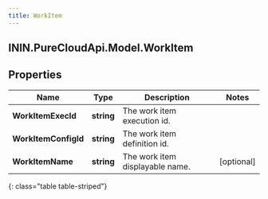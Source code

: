 ```yaml
---
title: WorkItem
---
```

## ININ.PureCloudApi.Model.WorkItem

## Properties

|Name | Type | Description | Notes|
|------------ | ------------- | ------------- | -------------|
| **WorkItemExecId** | **string** | The work item execution id. | |
| **WorkItemConfigId** | **string** | The work item definition id. | |
| **WorkItemName** | **string** | The work item displayable name. | [optional] |
{: class="table table-striped"}


